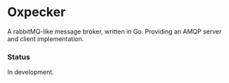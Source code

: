 # Oxpecker

A rabbitMQ-like message broker, written in Go.
Providing an AMQP server and client implementation.

### Status

In development.

